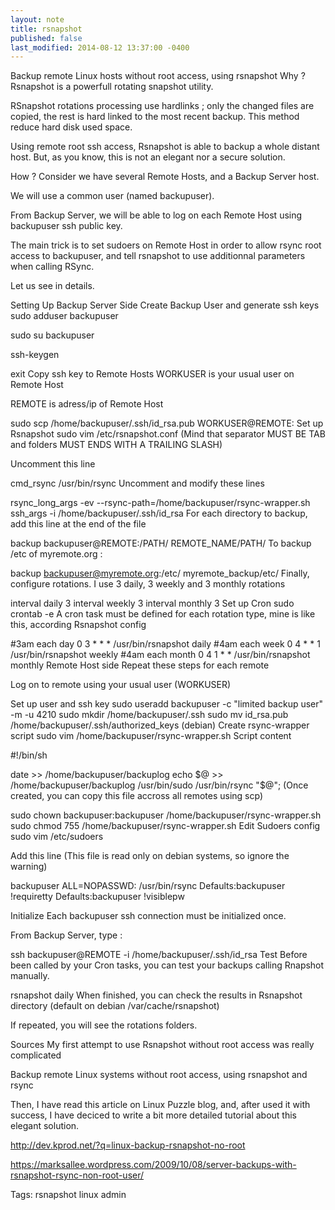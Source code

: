 ```yaml
---
layout: note
title: rsnapshot
published: false
last_modified: 2014-08-12 13:37:00 -0400
---
```


Backup remote Linux hosts without root access, using rsnapshot
Why ?
Rsnapshot is a powerfull rotating snapshot utility.

RSnapshot rotations processing use hardlinks ; only the changed files are copied, the rest is hard linked to the most recent backup. This method reduce hard disk used space.

Using remote root ssh access, Rsnapshot is able to backup a whole distant host. But, as you know, this is not an elegant nor a secure solution.

How ?
Consider we have several Remote Hosts, and a Backup Server host.

We will use a common user (named backupuser).

From Backup Server, we will be able to log on each Remote Host using backupuser ssh public key.

The main trick is to set sudoers on Remote Host in order to allow rsync root access to backupuser, and tell rsnapshot to use additionnal parameters when calling RSync.

Let us see in details.

Setting Up
Backup Server Side
Create Backup User and generate ssh keys
sudo adduser backupuser
 
sudo su backupuser
 
ssh-keygen
 
exit
Copy ssh key to Remote Hosts
WORKUSER is your usual user on Remote Host

REMOTE is adress/ip of Remote Host

sudo scp /home/backupuser/.ssh/id_rsa.pub WORKUSER@REMOTE:
Set up Rsnapshot
sudo vim /etc/rsnapshot.conf
(Mind that separator MUST BE TAB and folders MUST ENDS WITH A TRAILING SLASH)

Uncomment this line

cmd_rsync       /usr/bin/rsync
Uncomment and modify these lines

rsync_long_args         -ev --rsync-path=/home/backupuser/rsync-wrapper.sh
ssh_args                -i /home/backupuser/.ssh/id_rsa
For each directory to backup, add this line at the end of the file

backup  backupuser@REMOTE:/PATH/     REMOTE_NAME/PATH/
To backup /etc of myremote.org :

backup  backupuser@myremote.org:/etc/     myremote_backup/etc/
Finally, configure rotations. I use 3 daily, 3 weekly and 3 monthly rotations

interval        daily   3
interval        weekly  3
interval        monthly 3
Set up Cron
sudo crontab -e
A cron task must be defined for each rotation type, mine is like this, according Rsnapshot config

#3am each day
0 3 * * *    /usr/bin/rsnapshot daily
#4am each week
0 4 * * 1    /usr/bin/rsnapshot weekly
#4am each month
0 4 1 * *    /usr/bin/rsnapshot monthly
Remote Host side
Repeat these steps for each remote

Log on to remote using your usual user (WORKUSER)

Set up user and ssh key
sudo useradd backupuser -c "limited backup user" -m -u 4210
sudo mkdir /home/backupuser/.ssh
sudo mv id_rsa.pub /home/backupuser/.ssh/authorized_keys (debian)
Create rsync-wrapper script
sudo vim /home/backupuser/rsync-wrapper.sh
Script content

#!/bin/sh
 
date >> /home/backupuser/backuplog
echo $@ >> /home/backupuser/backuplog
/usr/bin/sudo /usr/bin/rsync "$@";
(Once created, you can copy this file accross all remotes using scp)

sudo chown backupuser:backupuser /home/backupuser/rsync-wrapper.sh
sudo chmod 755 /home/backupuser/rsync-wrapper.sh
Edit Sudoers config
sudo vim /etc/sudoers

Add this line (This file is read only on debian systems, so ignore the warning)

backupuser ALL=NOPASSWD: /usr/bin/rsync
Defaults:backupuser !requiretty
Defaults:backupuser !visiblepw


Initialize
Each backupuser ssh connection must be initialized once.

From Backup Server, type :

ssh backupuser@REMOTE -i /home/backupuser/.ssh/id_rsa
Test
Before been called by your Cron tasks, you can test your backups calling Rnapshot manually.

rsnapshot daily
When finished, you can check the results in Rsnapshot directory (default on debian /var/cache/rsnapshot)

If repeated, you will see the rotations folders.

Sources
My first attempt to use Rsnapshot without root access was really complicated

Backup remote Linux systems without root access, using rsnapshot and rsync

Then, I have read this article on Linux Puzzle blog, and, after used it with success, I have deciced to write a bit more detailed tutorial about this elegant solution.

http://dev.kprod.net/?q=linux-backup-rsnapshot-no-root

https://marksallee.wordpress.com/2009/10/08/server-backups-with-rsnapshot-rsync-non-root-user/

Tags:
rsnapshot linux admin


